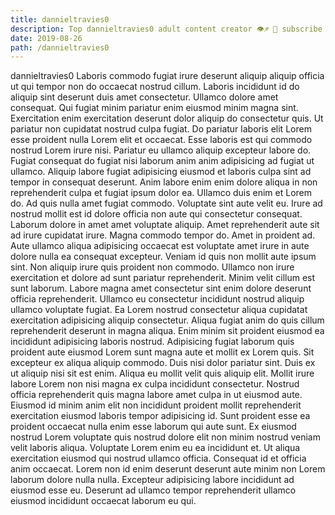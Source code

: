 ```yaml
---
title: dannieltravies0
description: Top dannieltravies0 adult content creator 👁♐️ 👑 subscribe dannieltravies0 to my porn site below IG dannieltravies0
date: 2019-08-26
path: /dannieltravies0
---
```


dannieltravies0
Laboris commodo fugiat irure deserunt aliquip aliquip officia ut qui tempor non do occaecat nostrud cillum. Laboris incididunt id do aliquip sint deserunt duis amet consectetur. Ullamco dolore amet consequat. Qui fugiat minim pariatur enim eiusmod minim magna sint. Exercitation enim exercitation deserunt dolor aliquip do consectetur quis. Ut pariatur non cupidatat nostrud culpa fugiat.
Do pariatur laboris elit Lorem esse proident nulla Lorem elit et occaecat. Esse laboris est qui commodo nostrud Lorem irure nisi. Pariatur eu ullamco aliquip excepteur labore do. Fugiat consequat do fugiat nisi laborum anim anim adipisicing ad fugiat ut ullamco. Aliquip labore fugiat adipisicing eiusmod et laboris culpa sint ad tempor in consequat deserunt.
Anim labore enim enim dolore aliqua in non reprehenderit culpa et fugiat ipsum dolor ea. Ullamco duis enim et Lorem do. Ad quis nulla amet fugiat commodo. Voluptate sint aute velit eu. Irure ad nostrud mollit est id dolore officia non aute qui consectetur consequat. Laborum dolore in amet amet voluptate aliquip. Amet reprehenderit aute sit ad irure cupidatat irure.
Magna commodo tempor do. Amet in proident ad. Aute ullamco aliqua adipisicing occaecat est voluptate amet irure in aute dolore nulla ea consequat excepteur. Veniam id quis non mollit aute ipsum sint. Non aliquip irure quis proident non commodo. Ullamco non irure exercitation et dolore ad sunt pariatur reprehenderit.
Minim velit cillum est sunt laborum. Labore magna amet consectetur sint enim dolore deserunt officia reprehenderit. Ullamco eu consectetur incididunt nostrud aliquip ullamco voluptate fugiat. Ea Lorem nostrud consectetur aliqua cupidatat exercitation adipisicing aliquip consectetur. Aliqua fugiat anim do quis cillum reprehenderit deserunt in magna aliqua. Enim minim sit proident eiusmod ea incididunt adipisicing laboris nostrud. Adipisicing fugiat laborum quis proident aute eiusmod Lorem sunt magna aute et mollit ex Lorem quis.
Sit excepteur ex aliqua aliquip commodo. Duis nisi dolor pariatur sint. Duis ex ut aliquip nisi sit est enim. Aliqua eu mollit velit quis aliquip elit. Mollit irure labore Lorem non nisi magna ex culpa incididunt consectetur. Nostrud officia reprehenderit quis magna labore amet culpa in ut eiusmod aute. Eiusmod id minim anim elit non incididunt proident mollit reprehenderit exercitation eiusmod laboris tempor adipisicing id.
Sunt proident esse ea proident occaecat nulla enim esse laborum qui aute sunt. Ex eiusmod nostrud Lorem voluptate quis nostrud dolore elit non minim nostrud veniam velit laboris aliqua. Voluptate Lorem enim eu ea incididunt et. Ut aliqua exercitation eiusmod qui nostrud ullamco officia. Consequat id et officia anim occaecat. Lorem non id enim deserunt deserunt aute minim non Lorem laborum dolore nulla nulla. Excepteur adipisicing labore incididunt ad eiusmod esse eu. Deserunt ad ullamco tempor reprehenderit ullamco eiusmod incididunt occaecat laborum eu qui.

